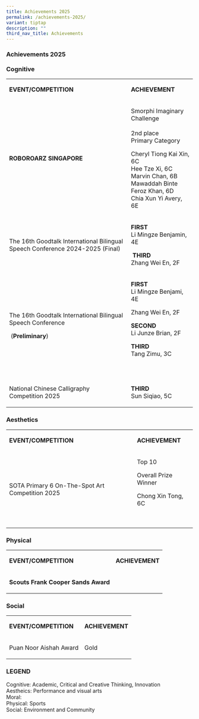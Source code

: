 ```yaml
---
title: Achievements 2025
permalink: /achievements-2025/
variant: tiptap
description: ""
third_nav_title: Achievements
---
```

<h3><strong>Achievements 2025</strong><br><br>Cognitive</h3>
<table style="minWidth: 50px">
<colgroup>
<col>
<col>
</colgroup>
<tbody>
<tr>
<td rowspan="1" colspan="1">
<p><strong>EVENT/COMPETITION</strong>
</p>
</td>
<td rowspan="1" colspan="1">
<p><strong>ACHIEVEMENT</strong>
</p>
</td>
</tr>
<tr>
<td rowspan="1" colspan="1">
<p><strong>ROBOROARZ SINGAPORE</strong>
</p>
</td>
<td rowspan="1" colspan="1">
<p>Smorphi Imaginary Challenge
<br>
<br>2nd place
<br>Primary Category</p>
<p></p>
<p>Cheryl Tiong Kai Xin, 6C
<br>Hee Tze Xi, 6C
<br>Marvin Chan, 6B
<br>Mawaddah Binte Feroz Khan, 6D
<br>Chia Xun Yi Avery, 6E</p>
<p></p>
</td>
</tr>
<tr>
<td rowspan="1" colspan="1">
<p>The 16th Goodtalk International Bilingual Speech Conference 2024-2025
(Final)</p>
</td>
<td rowspan="1" colspan="1">
<p><strong>FIRST</strong>
<br>Li Mingze Benjamin, 4E</p>
<p></p>
<p>&nbsp;<strong>THIRD</strong>
<br>Zhang Wei En, 2F&nbsp;</p>
<p></p>
</td>
</tr>
<tr>
<td rowspan="1" colspan="1">
<p>The 16th Goodtalk International Bilingual Speech Conference</p>
<p></p>
<p>&nbsp;(<strong>Preliminary</strong>)</p>
</td>
<td rowspan="1" colspan="1">
<p><strong>FIRST</strong>
<br>Li Mingze Benjami, 4E</p>
<p>Zhang Wei En, 2F</p>
<p></p>
<p><strong>SECOND</strong>
<br>Li Junze Brian, 2F</p>
<p></p>
<p><strong>THIRD</strong>
<br>Tang Zimu, 3C</p>
<p>&nbsp;</p>
</td>
</tr>
<tr>
<td rowspan="1" colspan="1">
<p>National Chinese Calligraphy Competition 2025</p>
</td>
<td rowspan="1" colspan="1">
<p><strong>THIRD</strong>
<br>Sun Siqiao, 5C</p>
<p></p>
</td>
</tr>
</tbody>
</table>
<h3>Aesthetics</h3>
<table style="minWidth: 50px">
<colgroup>
<col>
<col>
</colgroup>
<tbody>
<tr>
<td rowspan="1" colspan="1">
<p><strong>EVENT/COMPETITION</strong>
</p>
</td>
<td rowspan="1" colspan="1">
<p><strong>ACHIEVEMENT</strong>
</p>
</td>
</tr>
<tr>
<td rowspan="1" colspan="1">
<p>SOTA Primary 6 On-The-Spot Art Competition 2025</p>
</td>
<td rowspan="1" colspan="1">
<p>Top 10</p>
<p>Overall Prize Winner</p>
<p>Chong Xin Tong, 6C</p>
<p>&nbsp;</p>
</td>
</tr>
</tbody>
</table>
<h3>Physical</h3>
<table style="minWidth: 50px">
<colgroup>
<col>
<col>
</colgroup>
<tbody>
<tr>
<td rowspan="1" colspan="1">
<p><strong>EVENT/COMPETITION</strong>
</p>
</td>
<td rowspan="1" colspan="1">
<p><strong>ACHIEVEMENT</strong>
</p>
</td>
</tr>
<tr>
<td rowspan="1" colspan="1">
<p><strong>Scouts Frank Cooper Sands Award</strong>
</p>
</td>
<td rowspan="1" colspan="1">
<p></p>
</td>
</tr>
</tbody>
</table>
<p></p>
<h3>Social</h3>
<table style="minWidth: 50px">
<colgroup>
<col>
<col>
</colgroup>
<tbody>
<tr>
<td rowspan="1" colspan="1">
<p><strong>EVENT/COMPETITION</strong>
</p>
</td>
<td rowspan="1" colspan="1">
<p><strong>ACHIEVEMENT</strong>
</p>
</td>
</tr>
<tr>
<td rowspan="1" colspan="1">
<p>Puan Noor Aishah Award</p>
</td>
<td rowspan="1" colspan="1">
<p>Gold</p>
</td>
</tr>
</tbody>
</table>
<p></p>
<h3><strong> LEGEND</strong></h3>
<p>Cognitive: Academic, Critical and Creative Thinking, Innovation
<br>Aestheics: Performance and visual arts
<br>Moral:
<br>Physical: Sports
<br>Social: Environment and Community</p>